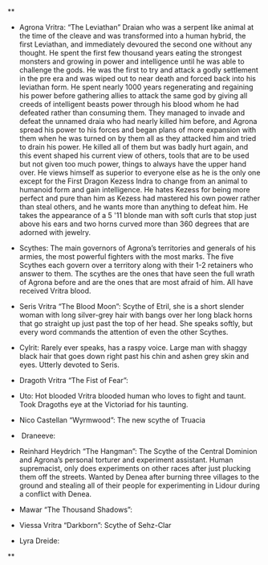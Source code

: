 **

- Agrona Vritra: “The Leviathan” Draian who was a serpent like animal at the time of the cleave and was transformed into a human hybrid, the first Leviathan, and immediately devoured the second one without any thought. He spent the first few thousand years eating the strongest monsters and growing in power and intelligence until he was able to challenge the gods. He was the first to try and attack a godly settlement in the pre era and was wiped out to near death and forced back into his leviathan form. He spent nearly 1000 years regenerating and regaining his power before gathering allies to attack the same god by giving all creeds of intelligent beasts power through his blood whom he had defeated rather than consuming them. They managed to invade and defeat the unnamed draia who had nearly killed him before, and Agrona spread his power to his forces and began plans of more expansion with them when he was turned on by them all as they attacked him and tried to drain his power. He killed all of them but was badly hurt again, and this event shaped his current view of others, tools that are to be used but not given too much power, things to always have the upper hand over. He views himself as superior to everyone else as he is the only one except for the First Dragon Kezess Indra to change from an animal to humanoid form and gain intelligence. He hates Kezess for being more perfect and pure than him as Kezess had mastered his own power rather than steal others, and he wants more than anything to defeat him. He takes the appearance of a 5 '11 blonde man with soft curls that stop just above his ears and two horns curved more than 360 degrees that are adorned with jewelry. 
    
- Scythes: The main governors of Agrona’s territories and generals of his armies, the most powerful fighters with the most marks. The five Scythes each govern over a territory along with their 1-2 retainers who answer to them. The scythes are the ones that have seen the full wrath of Agrona before and are the ones that are most afraid of him. All have received Vritra blood. 
    

- Seris Vritra “The Blood Moon”: Scythe of Etril, she is a short slender woman with long silver-grey hair with bangs over her long black horns that go straight up just past the top of her head. She speaks softly, but every word commands the attention of even the other Scythes. 
    

- Cylrit: Rarely ever speaks, has a raspy voice. Large man with shaggy black hair that goes down right past his chin and ashen grey skin and eyes. Utterly devoted to Seris. 
    

- Dragoth Vritra “The Fist of Fear”:
    

- Uto: Hot blooded Vritra blooded human who loves to fight and taunt. Took Dragoths eye at the Victoriad for his taunting. 
    

- Nico Castellan “Wyrmwood”: The new scythe of Truacia
    

-  Draneeve:
    

- Reinhard Heydrich “The Hangman”: The Scythe of the Central Dominion and Agrona’s personal torturer and experiment assistant. Human supremacist, only does experiments on other races after just plucking them off the streets. Wanted by Denea after burning three villages to the ground and stealing all of their people for experimenting in Lidour during a conflict with Denea. 
    

- Mawar “The Thousand Shadows”:
    

- Viessa Vritra “Darkborn”: Scythe of Sehz-Clar
    

- Lyra Dreide:
    





**